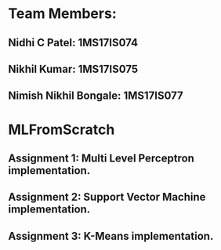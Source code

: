 # Team Members:
## Nidhi C Patel: 1MS17IS074
## Nikhil Kumar: 1MS17IS075
## Nimish Nikhil Bongale: 1MS17IS077

# MLFromScratch
## Assignment 1: Multi Level Perceptron implementation. 
## Assignment 2: Support Vector Machine implementation.
## Assignment 3: K-Means implementation.
